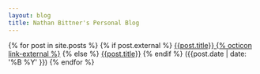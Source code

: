 ```yaml
---
layout: blog
title: Nathan Bittner's Personal Blog
---
```


{% for post in site.posts %}
{% if post.external %}
[{{post.title}} {% octicon link-external %}]({{post.external}})
{% else %}
[{{post.title}}]({{post.url}})
{% endif %} ({{post.date | date: '%B %Y' }})
{% endfor %}
